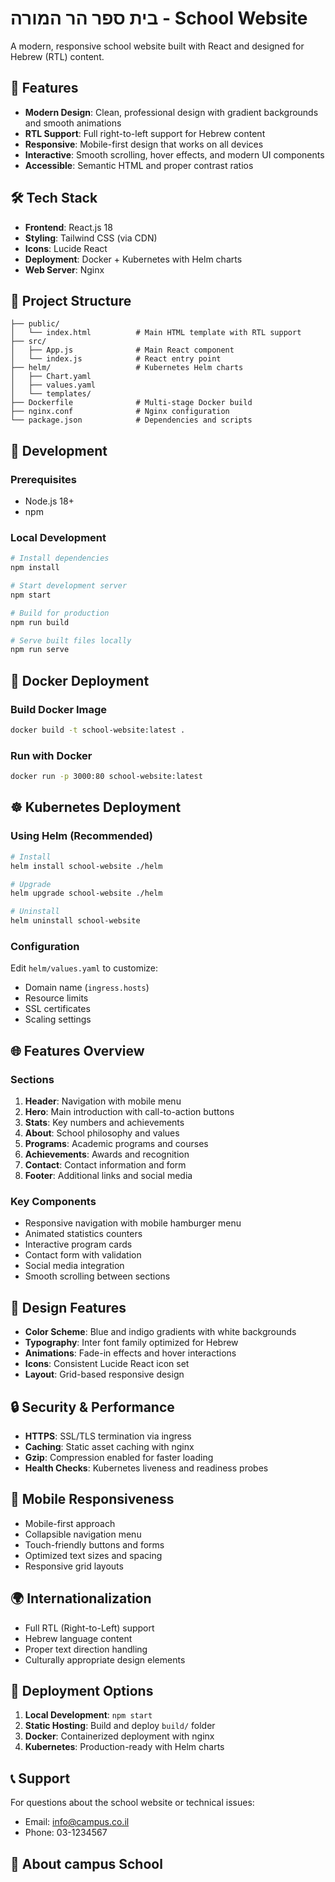 # בית ספר הר המורה - School Website

A modern, responsive school website built with React and designed for Hebrew (RTL) content.

## 🚀 Features

- **Modern Design**: Clean, professional design with gradient backgrounds and smooth animations
- **RTL Support**: Full right-to-left support for Hebrew content
- **Responsive**: Mobile-first design that works on all devices
- **Interactive**: Smooth scrolling, hover effects, and modern UI components
- **Accessible**: Semantic HTML and proper contrast ratios

## 🛠 Tech Stack

- **Frontend**: React.js 18
- **Styling**: Tailwind CSS (via CDN)
- **Icons**: Lucide React
- **Deployment**: Docker + Kubernetes with Helm charts
- **Web Server**: Nginx

## 📁 Project Structure

```
├── public/
│   └── index.html          # Main HTML template with RTL support
├── src/
│   ├── App.js              # Main React component
│   └── index.js            # React entry point
├── helm/                   # Kubernetes Helm charts
│   ├── Chart.yaml
│   ├── values.yaml
│   └── templates/
├── Dockerfile              # Multi-stage Docker build
├── nginx.conf              # Nginx configuration
└── package.json            # Dependencies and scripts
```

## 🔧 Development

### Prerequisites
- Node.js 18+
- npm

### Local Development
```bash
# Install dependencies
npm install

# Start development server
npm start

# Build for production
npm run build

# Serve built files locally
npm run serve
```

## 🐳 Docker Deployment

### Build Docker Image
```bash
docker build -t school-website:latest .
```

### Run with Docker
```bash
docker run -p 3000:80 school-website:latest
```

## ☸️ Kubernetes Deployment

### Using Helm (Recommended)
```bash
# Install
helm install school-website ./helm

# Upgrade
helm upgrade school-website ./helm

# Uninstall
helm uninstall school-website
```

### Configuration
Edit `helm/values.yaml` to customize:
- Domain name (`ingress.hosts`)
- Resource limits
- SSL certificates
- Scaling settings

## 🌐 Features Overview

### Sections
1. **Header**: Navigation with mobile menu
2. **Hero**: Main introduction with call-to-action buttons
3. **Stats**: Key numbers and achievements
4. **About**: School philosophy and values
5. **Programs**: Academic programs and courses
6. **Achievements**: Awards and recognition
7. **Contact**: Contact information and form
8. **Footer**: Additional links and social media

### Key Components
- Responsive navigation with mobile hamburger menu
- Animated statistics counters
- Interactive program cards
- Contact form with validation
- Social media integration
- Smooth scrolling between sections

## 🎨 Design Features

- **Color Scheme**: Blue and indigo gradients with white backgrounds
- **Typography**: Inter font family optimized for Hebrew
- **Animations**: Fade-in effects and hover interactions
- **Icons**: Consistent Lucide React icon set
- **Layout**: Grid-based responsive design

## 🔒 Security & Performance

- **HTTPS**: SSL/TLS termination via ingress
- **Caching**: Static asset caching with nginx
- **Gzip**: Compression enabled for faster loading
- **Health Checks**: Kubernetes liveness and readiness probes

## 📱 Mobile Responsiveness

- Mobile-first approach
- Collapsible navigation menu
- Touch-friendly buttons and forms
- Optimized text sizes and spacing
- Responsive grid layouts

## 🌍 Internationalization

- Full RTL (Right-to-Left) support
- Hebrew language content
- Proper text direction handling
- Culturally appropriate design elements

## 🚀 Deployment Options

1. **Local Development**: `npm start`
2. **Static Hosting**: Build and deploy `build/` folder
3. **Docker**: Containerized deployment with nginx
4. **Kubernetes**: Production-ready with Helm charts

## 📞 Support

For questions about the school website or technical issues:
- Email: info@campus.co.il
- Phone: 03-1234567

## 🏫 About campus School